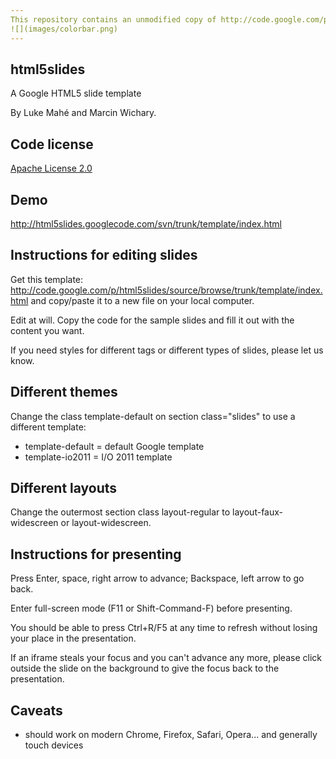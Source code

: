 ```yaml
---
This repository contains an unmodified copy of http://code.google.com/p/html5slides/  (last synced March 6, 2012)
![](images/colorbar.png)
---
```

## html5slides ##
A Google HTML5 slide template

By Luke Mahé and Marcin Wichary.


## Code license ##
[Apache License 2.0](http://www.apache.org/licenses/LICENSE-2.0)


## Demo ##
http://html5slides.googlecode.com/svn/trunk/template/index.html


## Instructions for editing slides ##
Get this template: http://code.google.com/p/html5slides/source/browse/trunk/template/index.html and copy/paste it to a new file on your local computer.

Edit at will. Copy the code for the sample slides and fill it out with the content you want.

If you need styles for different tags or different types of slides, please let us know.


## Different themes ##
Change the class template-default on section class="slides" to use a different template:

- template-default = default Google template
- template-io2011 = I/O 2011 template


## Different layouts ##
Change the outermost section class layout-regular to layout-faux-widescreen or layout-widescreen.


## Instructions for presenting ##
Press Enter, space, right arrow to advance; Backspace, left arrow to go back.

Enter full-screen mode (F11 or Shift-Command-F) before presenting.

You should be able to press Ctrl+R/F5 at any time to refresh without losing your place in the presentation.

If an iframe steals your focus and you can't advance any more, please click outside the slide on the background to give the focus back to the presentation.


## Caveats ##
- should work on modern Chrome, Firefox, Safari, Opera... and generally touch devices
